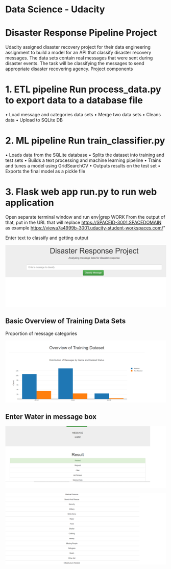 # Data Science - Udacity

# Disaster Response Pipeline Project

Udacity assigned disaster recovery project for their data engineering assignment to build a model for an API that classify disaster recovery messages.
The data sets contain real messages that were sent during disaster events. The task will be classifying the messages to send appropriate disaster recovering agency. 
Project components 

# 1.	ETL pipeline Run process_data.py to export data to a database file


•	Load message and categories data sets
•	Merge two data sets 
•	Cleans data 
•	Upload to SQLite DB

# 2.	ML pipeline Run train_classifier.py 

•	Loads data from the SQLite database
•	Splits the dataset into training and test sets
•	Builds a text processing and machine learning pipeline
•	Trains and tunes a model using GridSearchCV
•	Outputs results on the test set
•	Exports the final model as a pickle file

# 3.	Flask web app run.py to run web application

Open separate terminal window and run env|grep WORK
From the output of that, put in the URL that will replace https://SPACEID-3001.SPACEDOMAIN 
as example https://viewa7a4999b-3001.udacity-student-workspaces.com/"  

Enter text to classify  and getting output 

![](pic_1.png)

## Basic Overview of Training Data Sets

Proportion of message categories 

![](pic_2.png)

## Enter Water in message box 

![](pic_4.png)

![](pic_3.png)

